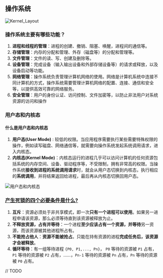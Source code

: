 ## 操作系统

![Kernel_Layout](https://oss.javaguide.cn/2020-8/Kernel_Layout.png)

### 操作系统主要有哪些功能？

1. **进程和线程的管理**：进程的创建、撤销、阻塞、唤醒，进程间的通信等。
2. **存储管理**：内存的分配和管理、外存（磁盘等）的分配和管理等。
3. **文件管理**：文件的读、写、创建及删除等。
4. **设备管理**：完成设备（输入输出设备和外部存储设备等）的请求或释放，以及设备启动等功能。
5. **网络管理**：操作系统负责管理计算机网络的使用。网络是计算机系统中连接不同计算机的方式，操作系统需要管理计算机网络的配置、连接、通信和安全等，以提供高效可靠的网络服务。
6. **安全管理**：用户的身份认证、访问控制、文件加密等，以防止非法用户对系统资源的访问和操作

### 用户态和内核态

#### 什么是用户态和内核态

1. **用户态(User Mode)** : 较低的权限。当应用程序需要执行某些需要特殊权限的操作，例如读写磁盘、网络通信等，就需要向操作系统发起系统调用请求，进入内核态。
2. **内核态(Kernel Mode)**：内核态运行的进程几乎可以访问计算机的任何资源包括系统的内存空间、设备、驱动程序等，不受限制，拥有非常高的权限。当操作系统**接收到进程的系统调用请求**时，就会从用户态切换到内核态，执行相应的**系统调用**，并将结果返回给进程，最后再从内核态切换回用户态。

![用户态和内核态](http://42.192.130.83:9000/picgo/imgs/usermode-and-kernelmode.png)

### [产生死锁的四个必要条件是什么?](#产生死锁的四个必要条件是什么)

1. **互斥**：资源必须处于非共享模式，即一次**只有一个进程可以使用**。如果另一进程申请该资源，那么必须等待直到该资源被释放为止。
2. **不释放资源，占有并等待**：一个进程**至少应该占有一个资源，并等待**另一资源，而该资源被其他进程所占有。
3. **不能抢占他人**：**资源不能被抢占**。只能在持有资源的进程**完成任务后，该资源才会被释放**。
4. **循环等待**：有一组等待进程 `{P0, P1,..., Pn}`， `P0` 等待的资源被 `P1` 占有，`P1` 等待的资源被 `P2` 占有，……，`Pn-1` 等待的资源被 `Pn` 占有，`Pn` 等待的资源被 `P0` 占有。



// TODO
